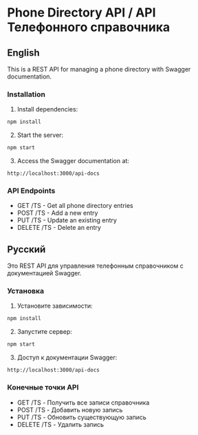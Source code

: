 # Phone Directory API / API Телефонного справочника

## English
This is a REST API for managing a phone directory with Swagger documentation.

### Installation
1. Install dependencies:
```bash
npm install
```

2. Start the server:
```bash
npm start
```

3. Access the Swagger documentation at:
```
http://localhost:3000/api-docs
```

### API Endpoints
- GET /TS - Get all phone directory entries
- POST /TS - Add a new entry
- PUT /TS - Update an existing entry
- DELETE /TS - Delete an entry

## Русский
Это REST API для управления телефонным справочником с документацией Swagger.

### Установка
1. Установите зависимости:
```bash
npm install
```

2. Запустите сервер:
```bash
npm start
```

3. Доступ к документации Swagger:
```
http://localhost:3000/api-docs
```

### Конечные точки API
- GET /TS - Получить все записи справочника
- POST /TS - Добавить новую запись
- PUT /TS - Обновить существующую запись
- DELETE /TS - Удалить запись 